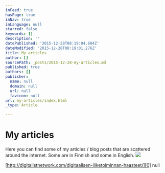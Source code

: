 ```yaml
---
inFeed: true
hasPage: true
inNav: true
inLanguage: null
starred: false
keywords: []
description: ''
datePublished: '2015-12-28T08:19:04.604Z'
dateModified: '2015-12-28T08:19:01.276Z'
title: My articles
author: []
sourcePath: _posts/2015-12-28-my-articles.md
published: true
authors: []
publisher:
  name: null
  domain: null
  url: null
  favicon: null
url: my-articles/index.html
_type: Article

---
```

# My articles

Here you can find some of my articles / blog posts that are scattered around the internet. Some are in Finnish and some in English.
![](https://the-grid-user-content.s3-us-west-2.amazonaws.com/0a232660-cb21-4715-ab91-20b8b1a4f13f.jpg)

[http://digitalistnetwork.com/digitaalisen-liiketoiminnan-haasteet/][0]
null

[0]: http://digitalistnetwork.com/digitaalisen-liiketoiminnan-haasteet/